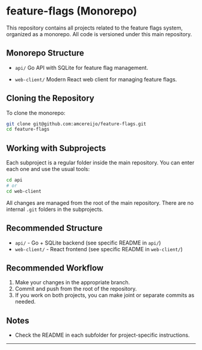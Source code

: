 # feature-flags (Monorepo)

This repository contains all projects related to the feature flags system, organized as a monorepo. All code is versioned under this main repository.

## Monorepo Structure

- `api/`
  Go API with SQLite for feature flag management.

- `web-client/`
  Modern React web client for managing feature flags.

## Cloning the Repository

To clone the monorepo:

```sh
git clone git@github.com:amcereijo/feature-flags.git
cd feature-flags
```

## Working with Subprojects

Each subproject is a regular folder inside the main repository. You can enter each one and use the usual tools:

```sh
cd api
# or
cd web-client
```

All changes are managed from the root of the main repository. There are no internal `.git` folders in the subprojects.

## Recommended Structure

- `api/` - Go + SQLite backend (see specific README in `api/`)
- `web-client/` - React frontend (see specific README in `web-client/`)

## Recommended Workflow

1. Make your changes in the appropriate branch.
2. Commit and push from the root of the repository.
3. If you work on both projects, you can make joint or separate commits as needed.

## Notes

- Check the README in each subfolder for project-specific instructions.

---
